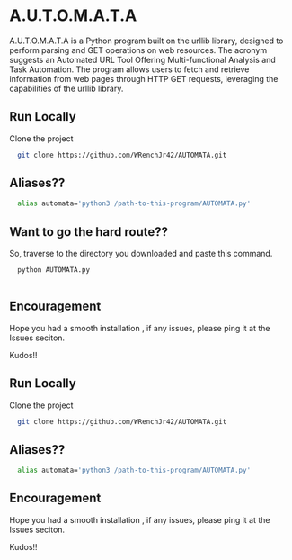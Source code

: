 
# A.U.T.O.M.A.T.A

A.U.T.O.M.A.T.A is a Python program built on the urllib library, designed to perform parsing and GET operations on web resources. The acronym suggests an Automated URL Tool Offering Multi-functional Analysis and Task Automation. The program allows users to fetch and retrieve information from web pages through HTTP GET requests, leveraging the capabilities of the urllib library.


## Run Locally

Clone the project

```bash
  git clone https://github.com/WRenchJr42/AUTOMATA.git
```




## Aliases??

```bash
  alias automata='python3 /path-to-this-program/AUTOMATA.py'

```

## Want to go the hard route??

So, traverse to the  directory you downloaded and paste this command.

```bash
  python AUTOMATA.py
  
```  
    
## Encouragement

Hope you had a smooth installation , if any issues, please ping it  at the Issues seciton.

Kudos!!




## Run Locally

Clone the project

```bash
  git clone https://github.com/WRenchJr42/AUTOMATA.git
```




## Aliases??

```bash
  alias automata='python3 /path-to-this-program/AUTOMATA.py'

```
    
## Encouragement

Hope you had a smooth installation , if any issues, please ping it  at the Issues seciton.

Kudos!!




